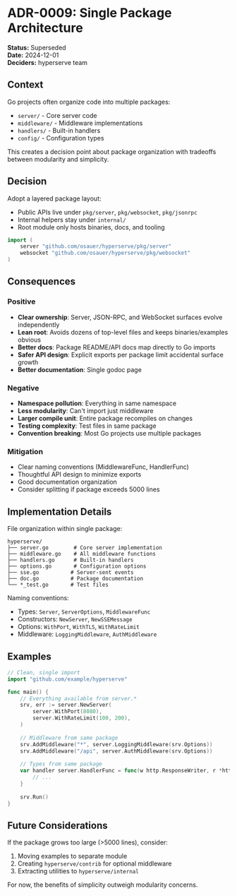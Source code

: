 # ADR-0009: Single Package Architecture

**Status:** Superseded  
**Date:** 2024-12-01  
**Deciders:** hyperserve team  

## Context

Go projects often organize code into multiple packages:
- `server/` - Core server code
- `middleware/` - Middleware implementations
- `handlers/` - Built-in handlers
- `config/` - Configuration types

This creates a decision point about package organization with tradeoffs between modularity and simplicity.

## Decision

Adopt a layered package layout:
- Public APIs live under `pkg/server`, `pkg/websocket`, `pkg/jsonrpc`
- Internal helpers stay under `internal/`
- Root module only hosts binaries, docs, and tooling

```go
import (
    server "github.com/osauer/hyperserve/pkg/server"
    websocket "github.com/osauer/hyperserve/pkg/websocket"
)
```

## Consequences

### Positive
- **Clear ownership**: Server, JSON-RPC, and WebSocket surfaces evolve independently
- **Lean root**: Avoids dozens of top-level files and keeps binaries/examples obvious
- **Better docs**: Package README/API docs map directly to Go imports
- **Safer API design**: Explicit exports per package limit accidental surface growth
- **Better documentation**: Single godoc page

### Negative
- **Namespace pollution**: Everything in same namespace
- **Less modularity**: Can't import just middleware
- **Larger compile unit**: Entire package recompiles on changes
- **Testing complexity**: Test files in same package
- **Convention breaking**: Most Go projects use multiple packages

### Mitigation
- Clear naming conventions (MiddlewareFunc, HandlerFunc)
- Thoughtful API design to minimize exports
- Good documentation organization
- Consider splitting if package exceeds 5000 lines

## Implementation Details

File organization within single package:
```
hyperserve/
├── server.go        # Core server implementation
├── middleware.go    # All middleware functions
├── handlers.go      # Built-in handlers
├── options.go       # Configuration options
├── sse.go          # Server-sent events
├── doc.go          # Package documentation
└── *_test.go       # Test files
```

Naming conventions:
- Types: `Server`, `ServerOptions`, `MiddlewareFunc`
- Constructors: `NewServer`, `NewSSEMessage`
- Options: `WithPort`, `WithTLS`, `WithRateLimit`
- Middleware: `LoggingMiddleware`, `AuthMiddleware`

## Examples

```go
// Clean, single import
import "github.com/example/hyperserve"

func main() {
    // Everything available from server.*
    srv, err := server.NewServer(
        server.WithPort(8080),
        server.WithRateLimit(100, 200),
    )
    
    // Middleware from same package
    srv.AddMiddleware("*", server.LoggingMiddleware(srv.Options))
    srv.AddMiddleware("/api", server.AuthMiddleware(srv.Options))
    
    // Types from same package
    var handler server.HandlerFunc = func(w http.ResponseWriter, r *http.Request) {
        // ...
    }
    
    srv.Run()
}
```

## Future Considerations

If the package grows too large (>5000 lines), consider:
1. Moving examples to separate module
2. Creating `hyperserve/contrib` for optional middleware
3. Extracting utilities to `hyperserve/internal`

For now, the benefits of simplicity outweigh modularity concerns.